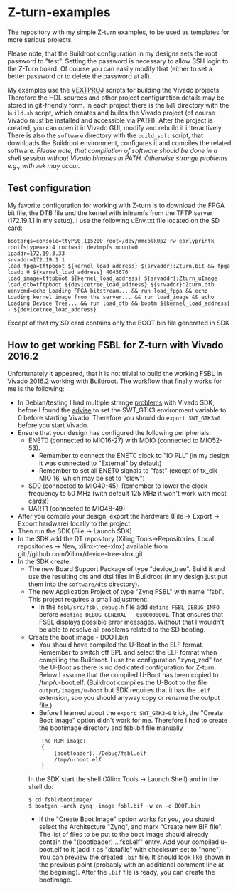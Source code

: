 # Z-turn-examples
The repository with my simple Z-turn examples, to be used as templates for more serious projects.

Please note, that the Buildroot configuration in my designs sets the root password to "test".
Setting the password is necessary to allow SSH login to the Z-Turn board. Of course you can easily modify that
(either to set a better password or to delete the password at all).

My examples use the [VEXTPROJ](https://github.com/wzab/vextproj) scripts for building the Vivado projects. 
Therefore the HDL sources and other project configuration details may be stored in git-friendly form.
In each project there is the `hdl` directory with the `build.sh` script, which creates and builds the Vivado project (of course Vivado must be installed and accessible via PATH). After the project is created, you can open it in Vivado GUI, modify and rebuild it interactively. There is also the `software` directory with the `build_soft` script, that downloads the Buildroot environment, configures it and compiles the related software. _Please note, that compilation of software should be done in a shell session without Vivado binaries in PATH. Otherwise strange problems e.g., with `awk` may occur._

## Test configuration

My favorite configuration for working with Z-turn is to download the FPGA bit file, the DTB file and the kernel with initramfs from the TFTP server (172.19.1.1 in my setup). 
I use the following uEnv.txt file located on the SD card:

    bootargs=console=ttyPS0,115200 root=/dev/mmcblk0p2 rw earlyprintk rootfstype=ext4 rootwait devtmpfs.mount=0
    ipaddr=172.19.3.33
    srvaddr=172.19.1.1
    load_fpga=tftpboot ${kernel_load_address} ${srvaddr}:Zturn.bit && fpga loadb 0 ${kernel_load_address} 4045676
    load_image=tftpboot ${kernel_load_address} ${srvaddr}:Zturn_uImage
    load_dtb=tftpboot ${devicetree_load_address} ${srvaddr}:Zturn.dtb
    uenvcmd=echo Loading FPGA bitstream... && run load_fpga && echo Loading kernel image from the server... && run load_image && echo Loading Device Tree... && run load_dtb && bootm ${kernel_load_address} - ${devicetree_load_address}
    
Except of that my SD card contains only the BOOT.bin file generated in SDK

## How to get working FSBL for Z-turn with Vivado 2016.2

Unfortunately it appeared, that it is not trivial to build the working FSBL in Vivado 2016.2 working with Buildroot.
The workflow that finally works for me is the following:
* In Debian/testing I had multiple strange [problems](https://forums.xilinx.com/t5/Embedded-Development-Tools/Poor-operation-of-Vivado-2016-2-SDK-in-case-of-slow-Internet/td-p/715475) with Vivado SDK, before I found the [advise](https://forums.xilinx.com/t5/Embedded-Development-Tools/Vivado-2016-1-SDK-launch-problem/td-p/693615) to set the SWT_GTK3 environment variable to 0 before starting Vivado.
Therefore you should do `export SWT_GTK3=0` before you start Vivado.
* Ensure that your design has configured the following peripherials:
  * ENET0 (connected to MIO16-27) with MDIO (connected to MIO52-53). 
    * Remember to connect the ENET0 clock to "IO PLL" (in my design it was connected to "External" by default)
    * Remember to set all ENET0 signals to "fast" (except of tx_clk - MIO 16, which may be set to "slow")
  * SD0 (connected to MIO40-45). Remember to lower the clock frequency to 50 MHz (with default 125 MHz it won't work with most cards!)
  * UART1 (connected to MIO48-49)
* After you compile your design, export the hardware (File -> Export -> Export hardware) locally to the project.
* Then run the SDK (File -> Launch SDK)
* In the SDK add the DT repository (Xiling Tools->Repositories, Local repositories -> New, xilinx-tree-xlnx) available from git://github.com/Xilinx/device-tree-xlnx.git
* In the SDK create:
  * The new Board Support Package of type "device_tree". Build it and use the resulting dts and dtsi files in Buildroot (in my design just put them into the `software/dts` directory).
  * The new Application Project of type "Zynq FSBL" with name "fsbl". This project requires a small adjustment:
    * In the `fsbl/src/fsbl_debug.h` file add `define FSBL_DEBUG_INFO` before `#define DEBUG_GENERAL   0x00000001`. That ensures that FSBL displays possible error messages. Without that I wouldn't be able to resolve all problems related to the SD booting.
  * Create the boot image - BOOT.bin 
    * You should have compiled the U-Boot in the ELF format. Remember to switch off SPL and select the ELF format when compiling the Buildroot. I use the configuration "zynq_zed" for the U-Boot as there is no dedicated configuration for Z-turn. Below I assume that the compiled U-Boot has been copied to /tmp/u-boot.elf. (Buildroot compiles the U-Boot to the file `output/images/u-boot` but SDK requires that it has the `.elf` extension, soo you should anyway copy or rename the output file.)
    * Before I learned about the `export SWT_GTK3=0` trick, the "Create Boot Image" option didn't work for me. Therefore I had to create the bootimage directory and fsbl.bif file manually
    ```
        The_ROM_image:
        {
            [bootloader]../Debug/fsbl.elf
            /tmp/u-boot.elf
        }
    ```
    In the SDK start the shell (Xilinx Tools -> Launch Shell) and in the shell do:
    ```
    $ cd fsbl/bootimage/
    $ bootgen -arch zynq -image fsbl.bif -w on -o BOOT.bin
    ```
    * If the "Create Boot Image" option works for you, you should select the Architecture "Zynq", and mark "Create new BIF file". The list of files to be put to the boot image should already contain the "(bootloader) ...fsbl.elf" entry. Add your compiled u-boot.elf to it (add it as "datafile" with checksum set to "none").
    You can preview the created `.bif` file. It should look like shown in the previous point (probably with an additional comment line at the begining).
    After the `.bif` file is ready, you can create the bootimage.
